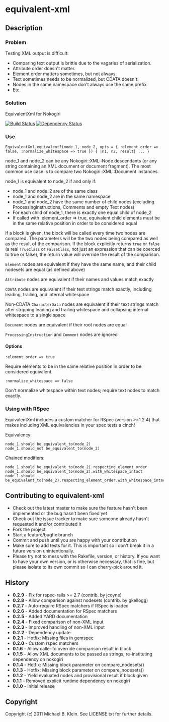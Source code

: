 # equivalent-xml

## Description

### Problem

Testing XML output is difficult:

* Comparing text output is brittle due to the vagaries of serialization.
* Attribute order doesn't matter.
* Element order matters sometimes, but not always. 
* Text sometimes needs to be normalized, but CDATA doesn't.
* Nodes in the same namespace don't always use the same prefix
* Etc.

### Solution

EquivalentXml for Nokogiri

[![Build Status](https://secure.travis-ci.org/mbklein/equivalent-xml.png)](http://travis-ci.org/mbklein/equivalent-xml)
[![Dependency Status](https://gemnasium.com/mbklein/equivalent-xml.png)](https://gemnasium.com/mbklein/equivalent-xml)

### Use
    EquivalentXml.equivalent?(node_1, node_2, opts = { :element_order => false, :normalize_whitespace => true }) { |n1, n2, result| ... }

node_1 and node_2 can be any Nokogiri::XML::Node descendants (or any string 
containing an XML document or document fragment). The most common use case is 
to compare two Nokogiri::XML::Document instances.

node_1 is equivalent to node_2 if and only if:

* node_1 and node_2 are of the same class
* node_1 and node_2 are in the same namespace
* node_1 and node_2 have the same number of child nodes
  (excluding ProcessingInstructions, Comments and empty Text nodes)
* For each child of node_1, there is exactly one equal child of node_2
* If called with :element_order => true, equivalent child elements must be
  in the same relative position in order to be considered equal

If a block is given, the block will be called every time two nodes are compared. The parameters will be 
the two nodes being compared as well as the result of the comparison. If the block explicitly returns 
`true` or `false` (a real `TrueClass` or `FalseClass`, not just an expression that can be coerced to
true or false), the return value will override the result of the comparison.

`Element` nodes are equivalent if they have the same name, and their 
child nodesets are equal (as defined above)

`Attribute` nodes are equivalent if their names and values match exactly

`CDATA` nodes are equivalent if their text strings match exactly,
including leading, trailing, and internal whitespace

Non-CDATA `CharacterData` nodes are equivalent if their text strings 
match after stripping leading and trailing whitespace and collapsing 
internal whitespace to a single space

`Document` nodes are equivalent if their root nodes are equal

`ProcessingInstruction` and `Comment` nodes are ignored

#### Options

    :element_order => true

Require elements to be in the same relative position in order to be
considered equivalent.

    :normalize_whitespace => false

Don't normalize whitespace within text nodes; require text nodes to 
match exactly.

### Using with RSpec

EquivalentXml includes a custom matcher for RSpec (version >=1.2.4) that makes including XML
equivalencies in your spec tests a cinch!

Equivalency:

    node_1.should be_equivalent_to(node_2)
    node_1.should_not be_equivalent_to(node_2)

Chained modifiers:

    node_1.should be_equivalent_to(node_2).respecting_element_order
    node_1.should be_equivalent_to(node_2).with_whitespace_intact
    node_1.should be_equivalent_to(node_2).respecting_element_order.with_whitespace_intact

## Contributing to equivalent-xml
 
* Check out the latest master to make sure the feature hasn't been implemented or the bug hasn't been fixed yet
* Check out the issue tracker to make sure someone already hasn't requested it and/or contributed it
* Fork the project
* Start a feature/bugfix branch
* Commit and push until you are happy with your contribution
* Make sure to add tests for it. This is important so I don't break it in a future version unintentionally.
* Please try not to mess with the Rakefile, version, or history. If you want to have your own version, or is otherwise necessary, that is fine, but please isolate to its own commit so I can cherry-pick around it.

## History

- <b>0.2.9</b> - Fix for rspec-rails >= 2.7 (contrib. by jcoyne)
- <b>0.2.8</b> - Allow comparison against nodesets (contrib. by gkellogg)
- <b>0.2.7</b> - Auto-require RSpec matchers if RSpec is loaded
- <b>0.2.6</b> - Added documentation for RSpec matchers
- <b>0.2.5</b> - Added YARD documentation
- <b>0.2.4</b> - Fixed comparison of non-XML input
- <b>0.2.3</b> - Improved handling of non-XML input
- <b>0.2.2</b> - Dependency update
- <b>0.2.1</b> - Hotfix: Missing files in gemspec
- <b>0.2.0</b> - Custom rspec matchers
- <b>0.1.6</b> - Allow caller to override comparison result in block
- <b>0.1.5</b> - Allow XML documents to be passed as strings, re-instituting dependency on nokogiri
- <b>0.1.4</b> - Hotfix: Missing block parameter on compare_nodesets()
- <b>0.1.3</b> - Hotfix: Missing block parameter on compare_nodesets()
- <b>0.1.2</b> - Yield evaluated nodes and provisional result if block given
- <b>0.1.1</b> - Removed explicit runtime dependency on nokogiri
- <b>0.1.0</b> - Initial release

## Copyright

Copyright (c) 2011 Michael B. Klein. See LICENSE.txt for further details.

